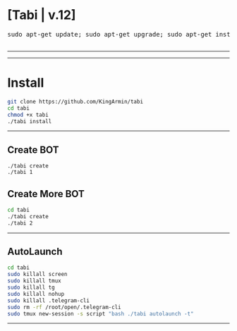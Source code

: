 # [Tabi | v.12]

</h4>
<pre>
<span>sudo apt-get update; sudo apt-get upgrade; sudo apt-get install tmux; sudo apt-get install luarocks; sudo apt-get install screen; sudo apt-get install libreadline-dev libconfig-dev libssl-dev lua5.2 liblua5.2-dev lua-socket lua-sec lua-expat libevent-dev make unzip git redis-server autoconf g++ libjansson-dev libpython-dev expat libexpat1-dev; sudo apt-get update; sudo apt-get install; sudo apt-get install upstart-sysv;
</span>
</pre>
<hr>

* * *

# Install

```sh
git clone https://github.com/KingArmin/tabi
cd tabi
chmod +x tabi
./tabi install

```
* * *
## Create BOT
```
./tabi create
./tabi 1

```
## Create More BOT

```sh
cd tabi
./tabi create
./tabi 2

```
* * *
## AutoLaunch
```sh
cd tabi
sudo killall screen
sudo killall tmux
sudo killall tg
sudo killall nohup
sudo killall .telegram-cli
sudo rm -rf /root/open/.telegram-cli
sudo tmux new-session -s script "bash ./tabi autolaunch -t"


```
***


